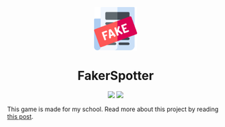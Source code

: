 <div align="center">

<img src="./.github/icon.png" width="100"/>

</div>

<h1 align="center">FakerSpotter</h1>

<div align="center">

[![](https://img.shields.io/badge/Powered%20By-.NET-blue?logo=microsoft&style=flat-square)](https://dotnet.microsoft.com)
[![](https://img.shields.io/badge/Made%20With-Visual%20Studio-blue?logo=visual-studio&style=flat-square)](https://visualstudio.microsoft.com)

</div>

This game is made for my school. Read more about this project by reading [this post](https://dentolos19.github.io/go/ncac).